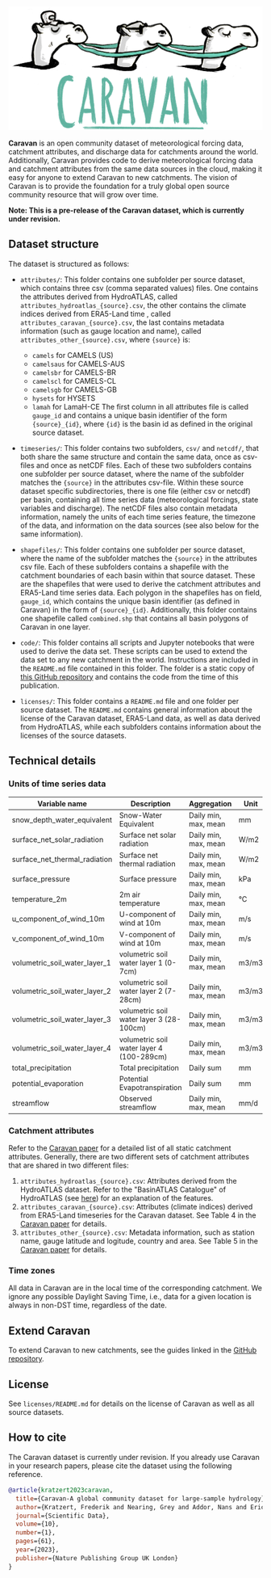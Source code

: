![](caravan-long-logo.png)

**Caravan** is an open community dataset of meteorological forcing data, catchment attributes, and discharge data for catchments around the world. Additionally, Caravan provides code to derive meteorological forcing data and catchment attributes from the same data sources in the cloud, making it easy for anyone to extend Caravan to new catchments. The vision of Caravan is to provide the foundation for a truly global open source community resource that will grow over time. 

**Note: This is a pre-release of the Caravan dataset, which is currently under revision.**

## Dataset structure

The dataset is structured as follows:

- `attributes/`: This folder contains one subfolder per source dataset, which contains three csv (comma separated values) files. One contains the attributes derived from HydroATLAS, called `attributes_hydroatlas_{source}.csv`, the other contains the climate indices derived from ERA5-Land time , called `attributes_caravan_{source}.csv`, the last contains metadata information (such as gauge location and name), called `attributes_other_{source}.csv`, where `{source}` is:
    - `camels` for CAMELS (US)
    - `camelsaus` for CAMELS-AUS
    - `camelsbr` for CAMELS-BR
    - `camelscl` for CAMELS-CL
    - `camelsgb` for CAMELS-GB
    - `hysets` for HYSETS
    - `lamah` for LamaH-CE
The first column in all attributes file is called `gauge_id` and contains a unique basin identifier of the form `{source}_{id}`, where `{id}` is the basin id as defined in the original source dataset.

- `timeseries/`: This folder contains two subfolders, `csv/` and `netcdf/`, that both share the same structure and contain the same data, once as csv-files and once as netCDF files. Each of these two subfolders contains one subfolder per source dataset, where the name of the subfolder matches the `{source}` in the attributes csv-file. Within these source dataset specific subdirectories, there is one file (either csv or netcdf) per basin, containing all time series data (meteorological forcings, state variables and discharge). The netCDF files also contain metadata information, namely the units of each time series feature, the timezone of the data, and information on the data sources (see also below for the same information).

- `shapefiles/`: This folder contains one subfolder per source dataset, where the name of the subfolder matches the `{source}` in the attributes csv file. Each of these subfolders contains a shapefile with the catchment boundaries of each basin within that source dataset. These are the shapefiles that were used to derive the catchment attributes and ERA5-Land time series data. Each polygon in the shapefiles has on field, `gauge_id`, which contains the unique basin identifier (as defined in Caravan) in the form of `{source}_{id}`. Additionally, this folder contains one  shapefile called `combined.shp` that contains all basin polygons of Caravan in one layer.

- `code/`: This folder contains all scripts and Jupyter notebooks that were used to derive the data set. These scripts can be used to extend the data set to any new catchment in the world. Instructions are included in the `README.md` file contained in this folder. The folder is a static copy of [this GitHub repository](https://github.com/kratzert/Caravan) and contains the code from the time of this publication.

- `licenses/`: This folder contains a `README.md` file and one folder per source dataset. The `README.md` contains general information about the license of the Caravan dataset, ERA5-Land data, as well as data derived from HydroATLAS, while each subfolders contains information about the licenses of the source datasets. 

## Technical details

### Units of time series data

| Variable name                 | Description                               | Aggregation          | Unit  |
|-------------------------------|-------------------------------------------|----------------------|-------|
| snow_depth_water_equivalent   | Snow-Water Equivalent                     | Daily min, max, mean | mm    |
| surface_net_solar_radiation   | Surface net solar radiation               | Daily min, max, mean | W/m2  |
| surface_net_thermal_radiation | Surface net thermal radiation             | Daily min, max, mean | W/m2  |
| surface_pressure              | Surface pressure                          | Daily min, max, mean | kPa   |
| temperature_2m                | 2m air temperature                        | Daily min, max, mean | °C    |
| u_component_of_wind_10m       | U-component of wind at 10m                | Daily min, max, mean | m/s   |
| v_component_of_wind_10m       | V-component of wind at 10m                | Daily min, max, mean | m/s   |
| volumetric_soil_water_layer_1 | volumetric soil water layer 1 (0-7cm)     | Daily min, max, mean | m3/m3 |
| volumetric_soil_water_layer_2 | volumetric soil water layer 2 (7-28cm)    | Daily min, max, mean | m3/m3 |
| volumetric_soil_water_layer_3 | volumetric soil water layer 3 (28-100cm)  | Daily min, max, mean | m3/m3 |
| volumetric_soil_water_layer_4 | volumetric soil water layer 4 (100-289cm) | Daily min, max, mean | m3/m3 |
| total_precipitation           | Total precipitation                       | Daily sum            | mm    |
| potential_evaporation         | Potential Evapotranspiration              | Daily sum            | mm    |
| streamflow                    | Observed streamflow                       | Daily min, max, mean | mm/d  |

### Catchment attributes

Refer to the [Caravan paper](https://www.nature.com/articles/s41597-023-01975-w) for a detailed list of all static catchment attributes. Generally, there are two different sets of catchment attributes that are shared in two different files:

1. `attributes_hydroatlas_{source}.csv`: Attributes derived from the HydroATLAS dataset. Refer to the "BasinATLAS Catalogue" of HydroATLAS (see [here](https://www.hydrosheds.org/hydroatlas)) for an explanation of the features.
2. `attributes_caravan_{source}.csv`: Attributes (climate indices) derived from ERA5-Land timeseries for the Caravan dataset. See Table 4 in the [Caravan paper](https://www.nature.com/articles/s41597-023-01975-w) for details.
3. `attributes_other_{source}.csv`: Metadata information, such as station name, gauge latitude and logitude, country and area. See Table 5 in the [Caravan paper](https://www.nature.com/articles/s41597-023-01975-w) for details.

### Time zones
All data in Caravan are in the local time of the corresponding catchment.
We ignore any possible Daylight Saving Time, i.e., data for a given location is always in non-DST time, regardless of the date.

## Extend Caravan

To extend Caravan to new catchments, see the guides linked in the [GitHub repository](https://github.com/kratzert/Caravan).

## License

See `licenses/README.md` for details on the license of Caravan as well as all source datasets.

## How to cite

The Caravan dataset is currently under revision. If you already use Caravan in your research papers, please cite the dataset using the following reference.

```bib
@article{kratzert2023caravan,
  title={Caravan-A global community dataset for large-sample hydrology},
  author={Kratzert, Frederik and Nearing, Grey and Addor, Nans and Erickson, Tyler and Gauch, Martin and Gilon, Oren and Gudmundsson, Lukas and Hassidim, Avinatan and Klotz, Daniel and Nevo, Sella and others},
  journal={Scientific Data},
  volume={10},
  number={1},
  pages={61},
  year={2023},
  publisher={Nature Publishing Group UK London}
}
```

